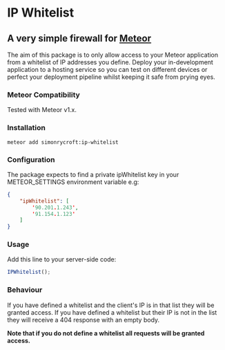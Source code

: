# IP Whitelist
## A very simple firewall for [Meteor](https://www.meteor.com/)

The aim of this package is to only allow access to your Meteor application from a whitelist of IP addresses you define. Deploy your in-development application to a hosting service so you can test on different devices or perfect your deployment pipeline whilst keeping it safe from prying eyes.

### Meteor Compatibility

Tested with Meteor v1.x.

### Installation
```ssh
meteor add simonrycroft:ip-whitelist
```

### Configuration
The package expects to find a private ipWhitelist key in your METEOR_SETTINGS environment variable e.g:
```json
{
    "ipWhitelist": [
        '90.201.1.243',
        '91.154.1.123'
    ]
}
```

### Usage
Add this line to your server-side code:
```javascript
IPWhitelist();
```

### Behaviour
If you have defined a whitelist and the client's IP is in that list they will be granted access. If you have defined a whitelist but their IP is not in the list they will receive a 404 response with an empty body.

**Note that if you do not define a whitelist all requests will be granted access.**

